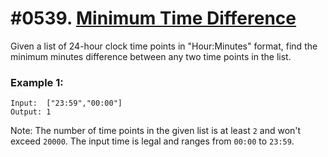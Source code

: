 # #0539. [Minimum Time Difference](https://leetcode.com/problems/minimum-time-difference/?tab=Description)

Given a list of 24-hour clock time points in &quot;Hour:Minutes&quot; format, find the minimum minutes difference between any two time points in the list.


### Example 1:
```
Input:  ["23:59","00:00"]
Output: 1
```

Note:
The number of time points in the given list is at least `2` and won't exceed `20000`.
The input time is legal and ranges from `00:00` to `23:59`.
